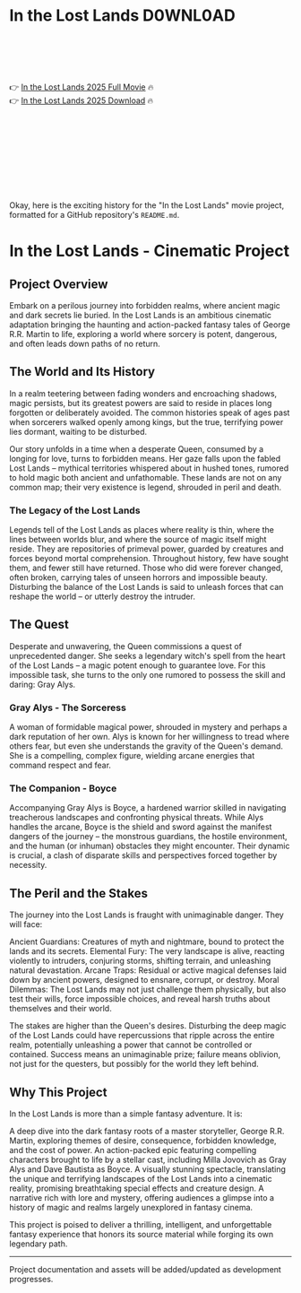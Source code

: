 # In the Lost Lands D0WNL0AD

<br><br><br><br>


👉 <a href="https://Michael-inidinpo1980.github.io/eibqvfrrpp/">In the Lost Lands 2025 Full Movie</a> 🔥
<br>
👉 <a href="https://Michael-inidinpo1980.github.io/eibqvfrrpp/">In the Lost Lands 2025 Download</a> 🔥


<br><br><br><br><br><br><br><br>


Okay, here is the exciting history for the "In the Lost Lands" movie project, formatted for a GitHub repository's `README.md`.


# In the Lost Lands - Cinematic Project

## Project Overview

Embark on a perilous journey into forbidden realms, where ancient magic and dark secrets lie buried. In the Lost Lands is an ambitious cinematic adaptation bringing the haunting and action-packed fantasy tales of George R.R. Martin to life, exploring a world where sorcery is potent, dangerous, and often leads down paths of no return.

## The World and Its History

In a realm teetering between fading wonders and encroaching shadows, magic persists, but its greatest powers are said to reside in places long forgotten or deliberately avoided. The common histories speak of ages past when sorcerers walked openly among kings, but the true, terrifying power lies dormant, waiting to be disturbed.

Our story unfolds in a time when a desperate Queen, consumed by a longing for love, turns to forbidden means. Her gaze falls upon the fabled Lost Lands – mythical territories whispered about in hushed tones, rumored to hold magic both ancient and unfathomable. These lands are not on any common map; their very existence is legend, shrouded in peril and death.

### The Legacy of the Lost Lands

Legends tell of the Lost Lands as places where reality is thin, where the lines between worlds blur, and where the source of magic itself might reside. They are repositories of primeval power, guarded by creatures and forces beyond mortal comprehension. Throughout history, few have sought them, and fewer still have returned. Those who did were forever changed, often broken, carrying tales of unseen horrors and impossible beauty. Disturbing the balance of the Lost Lands is said to unleash forces that can reshape the world – or utterly destroy the intruder.

## The Quest

Desperate and unwavering, the Queen commissions a quest of unprecedented danger. She seeks a legendary witch's spell from the heart of the Lost Lands – a magic potent enough to guarantee love. For this impossible task, she turns to the only one rumored to possess the skill and daring: Gray Alys.

### Gray Alys - The Sorceress

A woman of formidable magical power, shrouded in mystery and perhaps a dark reputation of her own. Alys is known for her willingness to tread where others fear, but even she understands the gravity of the Queen's demand. She is a compelling, complex figure, wielding arcane energies that command respect and fear.

### The Companion - Boyce

Accompanying Gray Alys is Boyce, a hardened warrior skilled in navigating treacherous landscapes and confronting physical threats. While Alys handles the arcane, Boyce is the shield and sword against the manifest dangers of the journey – the monstrous guardians, the hostile environment, and the human (or inhuman) obstacles they might encounter. Their dynamic is crucial, a clash of disparate skills and perspectives forced together by necessity.

## The Peril and the Stakes

The journey into the Lost Lands is fraught with unimaginable danger. They will face:

   Ancient Guardians: Creatures of myth and nightmare, bound to protect the lands and its secrets.
   Elemental Fury: The very landscape is alive, reacting violently to intruders, conjuring storms, shifting terrain, and unleashing natural devastation.
   Arcane Traps: Residual or active magical defenses laid down by ancient powers, designed to ensnare, corrupt, or destroy.
   Moral Dilemmas: The Lost Lands may not just challenge them physically, but also test their wills, force impossible choices, and reveal harsh truths about themselves and their world.

The stakes are higher than the Queen's desires. Disturbing the deep magic of the Lost Lands could have repercussions that ripple across the entire realm, potentially unleashing a power that cannot be controlled or contained. Success means an unimaginable prize; failure means oblivion, not just for the questers, but possibly for the world they left behind.

## Why This Project

In the Lost Lands is more than a simple fantasy adventure. It is:

   A deep dive into the dark fantasy roots of a master storyteller, George R.R. Martin, exploring themes of desire, consequence, forbidden knowledge, and the cost of power.
   An action-packed epic featuring compelling characters brought to life by a stellar cast, including Milla Jovovich as Gray Alys and Dave Bautista as Boyce.
   A visually stunning spectacle, translating the unique and terrifying landscapes of the Lost Lands into a cinematic reality, promising breathtaking special effects and creature design.
   A narrative rich with lore and mystery, offering audiences a glimpse into a history of magic and realms largely unexplored in fantasy cinema.

This project is poised to deliver a thrilling, intelligent, and unforgettable fantasy experience that honors its source material while forging its own legendary path.

---

Project documentation and assets will be added/updated as development progresses.


